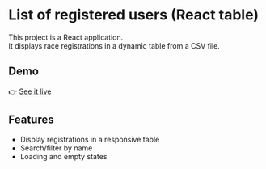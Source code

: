 # List of registered users (React table)

This project is a React application.  
It displays race registrations in a dynamic table from a CSV file.

## Demo
👉 [See it live](https://www.courses-nature-des-coevrons.fr/liste-des-inscrits-50km)

## Features
- Display registrations in a responsive table
- Search/filter by name
- Loading and empty states


